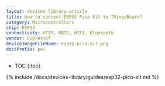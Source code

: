 ```yaml
---
layout: devices-library-article
title: How to connect ESP32 Pico Kit to ThingsBoard?
category: Microcontrollers
chip: ESP32
connectivity: HTTP, MQTT, WIFI, Bluetooth
vendor: Espressif
deviceImageFileName: esp32-pico-kit.png
docsPrefix: pe/
---
```


* TOC
{:toc}

{% include /docs/devices-library/guides/esp32-pico-kit.md %}